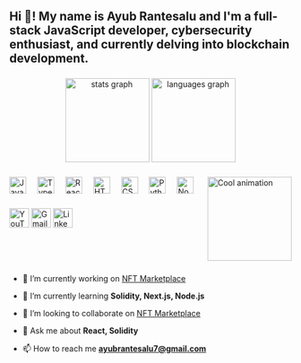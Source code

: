 <h2 align="left">Hi 👋! My name is Ayub Rantesalu and I'm a full-stack JavaScript developer, cybersecurity enthusiast, and currently delving into blockchain development.</h2>

###

<div align="center">
  <img src="https://github-readme-stats.vercel.app/api?username=aybs13&hide_title=false&hide_rank=false&show_icons=true&include_all_commits=true&count_private=true&disable_animations=false&theme=dracula&locale=en&hide_border=false" height="150" alt="stats graph" />
  <img src="https://github-readme-stats.vercel.app/api/top-langs?username=aybs13&locale=en&hide_title=false&layout=compact&card_width=320&langs_count=5&theme=dracula&hide_border=false" height="150" alt="languages graph" />
</div>

###

<img align="right" height="150" src="https://media.giphy.com/media/oFYKw5OTZBZzVONpUh/giphy.gif?cid=790b7611ikdn796uo6a6b965gcuxxeb70a67j4t8z41y2wdk&ep=v1_gifs_search&rid=giphy.gif&ct=g" alt="Cool animation" />


###

<div align="left">
  <img src="https://cdn.jsdelivr.net/gh/devicons/devicon/icons/javascript/javascript-original.svg" height="30" alt="JavaScript logo" />
  <img width="12" />
  <img src="https://cdn.jsdelivr.net/gh/devicons/devicon/icons/typescript/typescript-original.svg" height="30" alt="TypeScript logo" />
  <img width="12" />
  <img src="https://cdn.jsdelivr.net/gh/devicons/devicon/icons/react/react-original.svg" height="30" alt="React logo" />
  <img width="12" />
  <img src="https://cdn.jsdelivr.net/gh/devicons/devicon/icons/html5/html5-original.svg" height="30" alt="HTML5 logo" />
  <img width="12" />
  <img src="https://cdn.jsdelivr.net/gh/devicons/devicon/icons/css3/css3-original.svg" height="30" alt="CSS3 logo" />
  <img width="12" />
  <img src="https://cdn.jsdelivr.net/gh/devicons/devicon/icons/python/python-original.svg" height="30" alt="Python logo" />
  <img width="12" />
  <img src="https://cdn.jsdelivr.net/gh/devicons/devicon/icons/nodejs/nodejs-original.svg" height="30" alt="Node.js logo" />
  <img width="12" />
</div>

###

<div align="left">
  <a href="https://www.youtube.com/@wilskamek" target="_blank"><img src="https://img.shields.io/static/v1?message=YouTube&logo=youtube&label=&color=FF0000&logoColor=white&labelColor=&style=for-the-badge" height="35" alt="YouTube logo" /></a>
  <a href="mailto:ayubrantesalu7@gmail.com"><img src="https://img.shields.io/static/v1?message=Gmail&logo=gmail&label=&color=D14836&logoColor=white&labelColor=&style=for-the-badge" height="35" alt="Gmail logo" /></a>
  <a href="https://linkedin.com/in/ayub-rantesalu-106361307/" target="_blank"><img src="https://img.shields.io/static/v1?message=LinkedIn&logo=linkedin&label=&color=0077B5&logoColor=white&labelColor=&style=for-the-badge" height="35" alt="LinkedIn logo" /></a>
</div>

###

<br clear="both">

###

- 🔭 I’m currently working on [NFT Marketplace](https://github.com/aybs13/NFTMarketplace)

- 🌱 I’m currently learning **Solidity, Next.js, Node.js**

- 👯 I’m looking to collaborate on [NFT Marketplace](https://github.com/aybs13/NFTMarketplace)

- 💬 Ask me about **React, Solidity**

- 📫 How to reach me **ayubrantesalu7@gmail.com**
